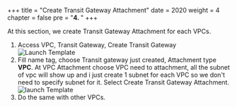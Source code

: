 +++
title = "Create Transit Gateway Attachment"
date = 2020
weight = 4
chapter = false
pre = "<b>4. </b>"
+++

At this section, we create Transit Gateway Attachment for each VPCs.
1. Access VPC, Transit Gateway, Create Transit Gateway
  ![Launch Template](/images/anh/photo21.png)
2. Fill name tag, choose Transit gateway just created, Attachment type **VPC**.
   At VPC Attachment choose VPC need to attachment, all the subnet of vpc will show up and i just create 1 subnet for each VPC so we don't need to specify subnet for it. Select Create Transit Gateway Attachment.
  ![launch Template](/images/anh/photo22.png)
1. Do the same with other VPCs.
